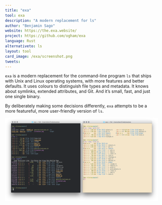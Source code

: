 ```yaml
---
title: "exa"
tool: exa
description: "A modern replacement for ls"
author: "Benjamin Sago"
website: https://the.exa.website/
project: https://github.com/ogham/exa
language: Rust
alternativeto: ls
layout: tool
card_image: /exa/screenshot.png
tweets:
---
```


`exa` is a modern replacement for the command-line program `ls` that ships
with Unix and Linux operating systems, with more features and better
defaults.  It uses colours to distinguish file types and metadata. It knows
about symlinks, extended attributes, and Git. And it’s small, fast, and
just one single binary.

By deliberately making some decisions differently, `exa` attempts to be a
more featureful, more user-friendly version of `ls`.


![Screenshot](screenshot.png)
